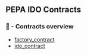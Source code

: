 ## PEPA IDO Contracts

### 📗 - Contracts overview

- [factory_contract](./factory_contract/) 
- [ido_contract](./ido_contract/) 
